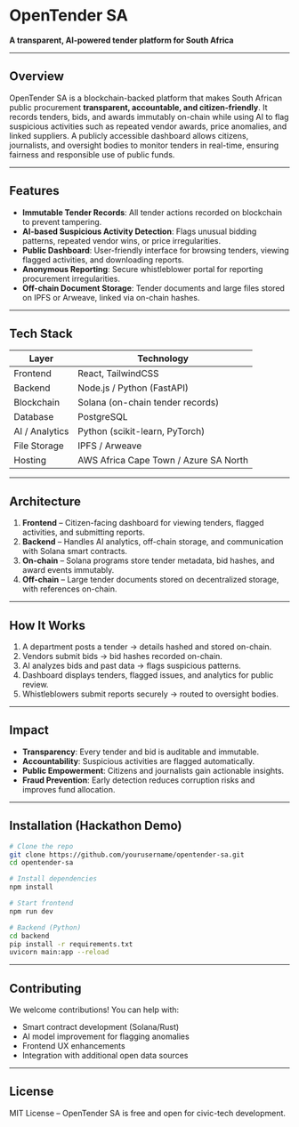 # OpenTender SA

**A transparent, AI-powered tender platform for South Africa**

---

## Overview

OpenTender SA is a blockchain-backed platform that makes South African public procurement **transparent, accountable, and citizen-friendly**. It records tenders, bids, and awards immutably on-chain while using AI to flag suspicious activities such as repeated vendor awards, price anomalies, and linked suppliers. A publicly accessible dashboard allows citizens, journalists, and oversight bodies to monitor tenders in real-time, ensuring fairness and responsible use of public funds.

---

## Features

* **Immutable Tender Records**: All tender actions recorded on blockchain to prevent tampering.
* **AI-based Suspicious Activity Detection**: Flags unusual bidding patterns, repeated vendor wins, or price irregularities.
* **Public Dashboard**: User-friendly interface for browsing tenders, viewing flagged activities, and downloading reports.
* **Anonymous Reporting**: Secure whistleblower portal for reporting procurement irregularities.
* **Off-chain Document Storage**: Tender documents and large files stored on IPFS or Arweave, linked via on-chain hashes.

---

## Tech Stack

| Layer          | Technology                            |
| -------------- | ------------------------------------- |
| Frontend       | React, TailwindCSS                    |
| Backend        | Node.js / Python (FastAPI)            |
| Blockchain     | Solana (on-chain tender records)      |
| Database       | PostgreSQL                            |
| AI / Analytics | Python (scikit-learn, PyTorch)        |
| File Storage   | IPFS / Arweave                        |
| Hosting        | AWS Africa Cape Town / Azure SA North |

---

## Architecture

1. **Frontend** – Citizen-facing dashboard for viewing tenders, flagged activities, and submitting reports.
2. **Backend** – Handles AI analytics, off-chain storage, and communication with Solana smart contracts.
3. **On-chain** – Solana programs store tender metadata, bid hashes, and award events immutably.
4. **Off-chain** – Large tender documents stored on decentralized storage, with references on-chain.

---

## How It Works

1. A department posts a tender → details hashed and stored on-chain.
2. Vendors submit bids → bid hashes recorded on-chain.
3. AI analyzes bids and past data → flags suspicious patterns.
4. Dashboard displays tenders, flagged issues, and analytics for public review.
5. Whistleblowers submit reports securely → routed to oversight bodies.

---

## Impact

* **Transparency**: Every tender and bid is auditable and immutable.
* **Accountability**: Suspicious activities are flagged automatically.
* **Public Empowerment**: Citizens and journalists gain actionable insights.
* **Fraud Prevention**: Early detection reduces corruption risks and improves fund allocation.

---

## Installation (Hackathon Demo)

```bash
# Clone the repo
git clone https://github.com/yourusername/opentender-sa.git
cd opentender-sa

# Install dependencies
npm install

# Start frontend
npm run dev

# Backend (Python)
cd backend
pip install -r requirements.txt
uvicorn main:app --reload
```

---

## Contributing

We welcome contributions! You can help with:

* Smart contract development (Solana/Rust)
* AI model improvement for flagging anomalies
* Frontend UX enhancements
* Integration with additional open data sources

---

## License

MIT License – OpenTender SA is free and open for civic-tech development.

